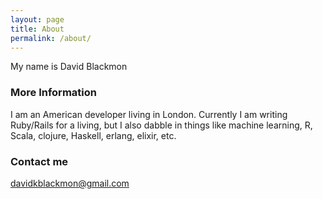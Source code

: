 ```yaml
---
layout: page
title: About
permalink: /about/
---
```


My name is David Blackmon

### More Information

I am an American developer living in London.
Currently I am writing Ruby/Rails for a living, but I also dabble in things like
machine learning, R, Scala, clojure, Haskell, erlang, elixir, etc.


### Contact me

[davidkblackmon@gmail.com](mailto:davidkblackmon@gmail.com)
